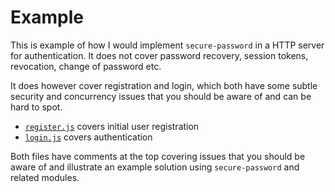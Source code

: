 # Example

This is example of how I would implement `secure-password` in a HTTP server for
authentication. It does not cover password recovery, session tokens, revocation,
change of password etc.

It does however cover registration and login, which both have some subtle
security and concurrency issues that you should be aware of and can be hard to
spot.

- [`register.js`](register.js) covers initial user registration
- [`login.js`](login.js) covers authentication

Both files have comments at the top covering issues that you should be aware of
and illustrate an example solution using `secure-password` and related modules.
